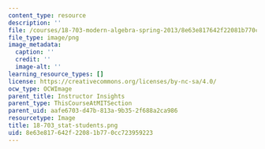 ```yaml
---
content_type: resource
description: ''
file: /courses/18-703-modern-algebra-spring-2013/8e63e817642f22081b770cc723959223_18-703_stat-students.png
file_type: image/png
image_metadata:
  caption: ''
  credit: ''
  image-alt: ''
learning_resource_types: []
license: https://creativecommons.org/licenses/by-nc-sa/4.0/
ocw_type: OCWImage
parent_title: Instructor Insights
parent_type: ThisCourseAtMITSection
parent_uid: aafe6703-d47b-813a-9b35-2f688a2ca986
resourcetype: Image
title: 18-703_stat-students.png
uid: 8e63e817-642f-2208-1b77-0cc723959223
---
```

